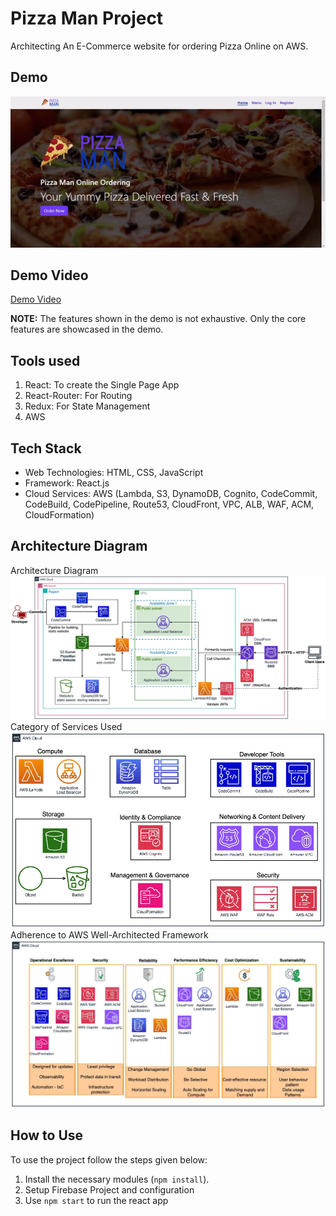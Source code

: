 # Pizza Man Project

Architecting An E-Commerce website for ordering Pizza Online on AWS.

## Demo

<div align="center">
    <img src="./readme_img/demo.gif" style="width: 640px" />
</div>

## Demo Video
[Demo Video](https://drive.google.com/file/d/1D4QarNLOjilppqF8cS8mUhvze1rLG7aZ/view?usp=sharing)


**NOTE:** The features shown in the demo is not exhaustive. Only the core features are showcased in the demo.

## Tools used

1. React: To create the Single Page App
2. React-Router: For Routing
3. Redux: For State Management
4. AWS

## Tech Stack

- Web Technologies: HTML, CSS, JavaScript
- Framework: React.js
- Cloud Services: AWS (Lambda, S3, DynamoDB, Cognito, CodeCommit, CodeBuild, CodePipeline, Route53, CloudFront, VPC, ALB, WAF, ACM, CloudFormation)

## Architecture Diagram

Architecture Diagram
![Architecture Diagram](./Screenshots/ca2.jpg)
Category of Services Used
![Category of Services Used](./Screenshots/ca11.jpg)
Adherence to AWS Well-Architected Framework
![Adherence to AWS Well-Architected Framework](./Screenshots/ca3.jpg)

## How to Use

To use the project follow the steps given below:

1. Install the necessary modules (`npm install`).
2. Setup Firebase Project and configuration
3. Use `npm start` to run the react app
